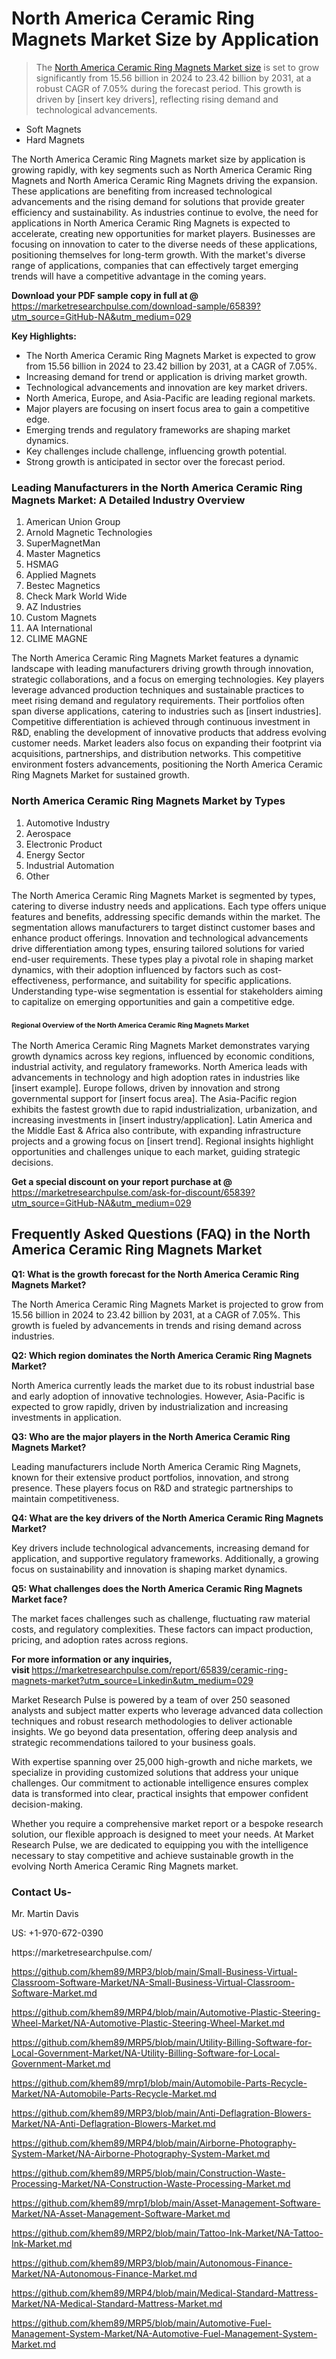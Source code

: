 <h1>North America Ceramic Ring Magnets Market&nbsp;Size by Application</h1><blockquote><p>The <a href="https://marketresearchpulse.com/download-sample/65839?utm_source=GitHub-NA&amp;utm_medium=029">North America Ceramic Ring Magnets Market size</a> is set to grow significantly from 15.56 billion in 2024 to 23.42 billion by 2031, at a robust CAGR of 7.05% during the forecast period. This growth is driven by [insert key drivers], reflecting rising demand and technological advancements.</p></blockquote><ul><li>Soft Magnets<li> Hard Magnets</li></ul><p>The North America Ceramic Ring Magnets market size by application is growing rapidly, with key segments such as North America Ceramic Ring Magnets and North America Ceramic Ring Magnets driving the expansion. These applications are benefiting from increased technological advancements and the rising demand for solutions that provide greater efficiency and sustainability. As industries continue to evolve, the need for applications in North America Ceramic Ring Magnets is expected to accelerate, creating new opportunities for market players. Businesses are focusing on innovation to cater to the diverse needs of these applications, positioning themselves for long-term growth. With the market's diverse range of applications, companies that can effectively target emerging trends will have a competitive advantage in the coming years.</p><p><strong>Download your PDF sample copy in full at @ </strong><a href="https://marketresearchpulse.com/download-sample/65839?utm_source=GitHub-NA&amp;utm_medium=029">https://marketresearchpulse.com/download-sample/65839?utm_source=GitHub-NA&amp;utm_medium=029</a></p><p><strong>Key Highlights: </strong></p><ul><li>The North America Ceramic Ring Magnets Market is expected to grow from 15.56 billion in 2024 to 23.42 billion by 2031, at a CAGR of 7.05%.</li><li>Increasing demand for trend or application is driving market growth.</li><li>Technological advancements and innovation are key market drivers.</li><li>North America, Europe, and Asia-Pacific are leading regional markets.</li><li>Major players are focusing on insert focus area to gain a competitive edge.</li><li>Emerging trends and regulatory frameworks are shaping market dynamics.</li><li>Key challenges include challenge, influencing growth potential.</li><li>Strong growth is anticipated in sector over the forecast period.</li></ul><h3>Leading Manufacturers in the North America Ceramic Ring Magnets Market: A Detailed Industry Overview</h3><ol><li>American Union Group</li><li>Arnold Magnetic Technologies</li><li>SuperMagnetMan</li><li>Master Magnetics</li><li>HSMAG</li><li>Applied Magnets</li><li>Bestec Magnetics</li><li>Check Mark World Wide</li><li>AZ Industries</li><li>Custom Magnets</li><li>AA International</li><li>CLIME MAGNE</li></ol><div class="flex max-w-full flex-col flex-grow"><div class="min-h-8 text-message flex w-full flex-col items-end gap-2 whitespace-normal break-words [.text-message+&amp;]:mt-5" dir="auto" data-message-author-role="assistant" data-message-id="fd8432e4-4910-450d-b182-61b7bfb0a01f" data-message-model-slug="gpt-4o"><div class="flex w-full flex-col gap-1 empty:hidden first:pt-[3px]"><div class="markdown prose w-full break-words dark:prose-invert light"><p>The North America Ceramic Ring Magnets Market features a dynamic landscape with leading manufacturers driving growth through innovation, strategic collaborations, and a focus on emerging technologies. Key players leverage advanced production techniques and sustainable practices to meet rising demand and regulatory requirements. Their portfolios often span diverse applications, catering to industries such as [insert industries]. Competitive differentiation is achieved through continuous investment in R&amp;D, enabling the development of innovative products that address evolving customer needs. Market leaders also focus on expanding their footprint via acquisitions, partnerships, and distribution networks. This competitive environment fosters advancements, positioning the North America Ceramic Ring Magnets Market for sustained growth.</p></div></div></div></div><h3>North America Ceramic Ring Magnets Market by Types</h3><ol><li>Automotive Industry<li> Aerospace<li> Electronic Product<li> Energy Sector<li> Industrial Automation<li> Other</li></ol><div class="flex max-w-full flex-col flex-grow"><div class="min-h-8 text-message flex w-full flex-col items-end gap-2 whitespace-normal break-words [.text-message+&amp;]:mt-5" dir="auto" data-message-author-role="assistant" data-message-id="084470be-0bb7-4664-bddf-5156b4f41249" data-message-model-slug="gpt-4o-mini"><div class="flex w-full flex-col gap-1 empty:hidden first:pt-[3px]"><div class="markdown prose w-full break-words dark:prose-invert light"><p>The North America Ceramic Ring Magnets Market is segmented by types, catering to diverse industry needs and applications. Each type offers unique features and benefits, addressing specific demands within the market. The segmentation allows manufacturers to target distinct customer bases and enhance product offerings. Innovation and technological advancements drive differentiation among types, ensuring tailored solutions for varied end-user requirements. These types play a pivotal role in shaping market dynamics, with their adoption influenced by factors such as cost-effectiveness, performance, and suitability for specific applications. Understanding type-wise segmentation is essential for stakeholders aiming to capitalize on emerging opportunities and gain a competitive edge.</p></div></div></div></div><h3><span style="font-size: 11px;">Regional Overview of the North America Ceramic Ring Magnets Market</span></h3><div class="flex max-w-full flex-col flex-grow"><div class="min-h-8 text-message flex w-full flex-col items-end gap-2 whitespace-normal break-words [.text-message+&amp;]:mt-5" dir="auto" data-message-author-role="assistant" data-message-id="e9038762-ce64-4e30-91c9-9bd413514231" data-message-model-slug="gpt-4o-mini"><div class="flex w-full flex-col gap-1 empty:hidden first:pt-[3px]"><div class="markdown prose w-full break-words dark:prose-invert light"><p>The North America Ceramic Ring Magnets Market demonstrates varying growth dynamics across key regions, influenced by economic conditions, industrial activity, and regulatory frameworks. North America leads with advancements in technology and high adoption rates in industries like [insert example]. Europe follows, driven by innovation and strong governmental support for [insert focus area]. The Asia-Pacific region exhibits the fastest growth due to rapid industrialization, urbanization, and increasing investments in [insert industry/application]. Latin America and the Middle East &amp; Africa also contribute, with expanding infrastructure projects and a growing focus on [insert trend]. Regional insights highlight opportunities and challenges unique to each market, guiding strategic decisions.</p></div></div></div></div><p><strong>Get a special discount on your report purchase at @ </strong><a href="https://marketresearchpulse.com/ask-for-discount/65839?utm_source=GitHub-NA&amp;utm_medium=029">https://marketresearchpulse.com/ask-for-discount/65839?utm_source=GitHub-NA&amp;utm_medium=029</a></p><h2>Frequently Asked Questions (FAQ) in the North America Ceramic Ring Magnets Market</h2><p><strong>Q1: What is the growth forecast for the North America Ceramic Ring Magnets Market?</strong></p><p>The North America Ceramic Ring Magnets Market is projected to grow from 15.56 billion in 2024 to 23.42 billion by 2031, at a CAGR of 7.05%. This growth is fueled by advancements in trends and rising demand across industries.</p><p><strong>Q2: Which region dominates the North America Ceramic Ring Magnets Market?</strong></p><p>North America currently leads the market due to its robust industrial base and early adoption of innovative technologies. However, Asia-Pacific is expected to grow rapidly, driven by industrialization and increasing investments in application.</p><p><strong>Q3: Who are the major players in the North America Ceramic Ring Magnets Market?</strong></p><p>Leading manufacturers include North America Ceramic Ring Magnets, known for their extensive product portfolios, innovation, and strong presence. These players focus on R&amp;D and strategic partnerships to maintain competitiveness.</p><p><strong>Q4: What are the key drivers of the North America Ceramic Ring Magnets Market?</strong></p><p>Key drivers include technological advancements, increasing demand for application, and supportive regulatory frameworks. Additionally, a growing focus on sustainability and innovation is shaping market dynamics.</p><p><strong>Q5: What challenges does the North America Ceramic Ring Magnets Market face?</strong></p><p>The market faces challenges such as challenge, fluctuating raw material costs, and regulatory complexities. These factors can impact production, pricing, and adoption rates across regions.</p><p><strong>For more information or any inquiries, visit&nbsp;</strong><a href="https://marketresearchpulse.com/report/65839/ceramic-ring-magnets-market?utm_source=Linkedin&utm_medium=029">https://marketresearchpulse.com/report/65839/ceramic-ring-magnets-market?utm_source=Linkedin&utm_medium=029</a></p><p>Market Research Pulse is powered by a team of over 250 seasoned analysts and subject matter experts who leverage advanced data collection techniques and robust research methodologies to deliver actionable insights. We go beyond data presentation, offering deep analysis and strategic recommendations tailored to your business goals.</p><p>With expertise spanning over 25,000 high-growth and niche markets, we specialize in providing customized solutions that address your unique challenges. Our commitment to actionable intelligence ensures complex data is transformed into clear, practical insights that empower confident decision-making.</p><p>Whether you require a comprehensive market report or a bespoke research solution, our flexible approach is designed to meet your needs. At Market Research Pulse, we are dedicated to equipping you with the intelligence necessary to stay competitive and achieve sustainable growth in the evolving North America Ceramic Ring Magnets market.</p><h3><strong>Contact Us-</strong></h3><p>Mr. Martin Davis</p><p>US: +1-970-672-0390</p><p>https://marketresearchpulse.com/</p><p><a href="https://github.com/khem89/MRP3/blob/main/Small-Business-Virtual-Classroom-Software-Market/NA-Small-Business-Virtual-Classroom-Software-Market.md">https://github.com/khem89/MRP3/blob/main/Small-Business-Virtual-Classroom-Software-Market/NA-Small-Business-Virtual-Classroom-Software-Market.md</a></p><p><a href="https://github.com/khem89/MRP4/blob/main/Automotive-Plastic-Steering-Wheel-Market/NA-Automotive-Plastic-Steering-Wheel-Market.md">https://github.com/khem89/MRP4/blob/main/Automotive-Plastic-Steering-Wheel-Market/NA-Automotive-Plastic-Steering-Wheel-Market.md</a></p><p><a href="https://github.com/khem89/MRP5/blob/main/Utility-Billing-Software-for-Local-Government-Market/NA-Utility-Billing-Software-for-Local-Government-Market.md">https://github.com/khem89/MRP5/blob/main/Utility-Billing-Software-for-Local-Government-Market/NA-Utility-Billing-Software-for-Local-Government-Market.md</a></p><p><a href="https://github.com/khem89/mrp1/blob/main/Automobile-Parts-Recycle-Market/NA-Automobile-Parts-Recycle-Market.md">https://github.com/khem89/mrp1/blob/main/Automobile-Parts-Recycle-Market/NA-Automobile-Parts-Recycle-Market.md</a></p><p><a href="https://github.com/khem89/MRP3/blob/main/Anti-Deflagration-Blowers-Market/NA-Anti-Deflagration-Blowers-Market.md">https://github.com/khem89/MRP3/blob/main/Anti-Deflagration-Blowers-Market/NA-Anti-Deflagration-Blowers-Market.md</a></p><p><a href="https://github.com/khem89/MRP4/blob/main/Airborne-Photography-System-Market/NA-Airborne-Photography-System-Market.md">https://github.com/khem89/MRP4/blob/main/Airborne-Photography-System-Market/NA-Airborne-Photography-System-Market.md</a></p><p><a href="https://github.com/khem89/MRP5/blob/main/Construction-Waste-Processing-Market/NA-Construction-Waste-Processing-Market.md">https://github.com/khem89/MRP5/blob/main/Construction-Waste-Processing-Market/NA-Construction-Waste-Processing-Market.md</a></p><p><a href="https://github.com/khem89/mrp1/blob/main/Asset-Management-Software-Market/NA-Asset-Management-Software-Market.md">https://github.com/khem89/mrp1/blob/main/Asset-Management-Software-Market/NA-Asset-Management-Software-Market.md</a></p><p><a href="https://github.com/khem89/MRP2/blob/main/Tattoo-Ink-Market/NA-Tattoo-Ink-Market.md">https://github.com/khem89/MRP2/blob/main/Tattoo-Ink-Market/NA-Tattoo-Ink-Market.md</a></p><p><a href="https://github.com/khem89/MRP3/blob/main/Autonomous-Finance-Market/NA-Autonomous-Finance-Market.md">https://github.com/khem89/MRP3/blob/main/Autonomous-Finance-Market/NA-Autonomous-Finance-Market.md</a></p><p><a href="https://github.com/khem89/MRP4/blob/main/Medical-Standard-Mattress-Market/NA-Medical-Standard-Mattress-Market.md">https://github.com/khem89/MRP4/blob/main/Medical-Standard-Mattress-Market/NA-Medical-Standard-Mattress-Market.md</a></p><p><a href="https://github.com/khem89/MRP5/blob/main/Automotive-Fuel-Management-System-Market/NA-Automotive-Fuel-Management-System-Market.md">https://github.com/khem89/MRP5/blob/main/Automotive-Fuel-Management-System-Market/NA-Automotive-Fuel-Management-System-Market.md</a></p>
